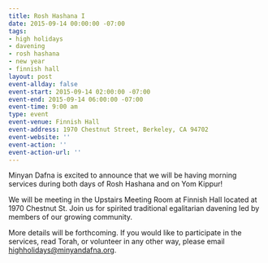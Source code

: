 ```yaml
---
title: Rosh Hashana I
date: 2015-09-14 00:00:00 -07:00
tags:
- high holidays
- davening
- rosh hashana
- new year
- finnish hall
layout: post
event-allday: false
event-start: 2015-09-14 02:00:00 -07:00
event-end: 2015-09-14 06:00:00 -07:00
event-time: 9:00 am
type: event
event-venue: Finnish Hall
event-address: 1970 Chestnut Street, Berkeley, CA 94702
event-website: ''
event-action: ''
event-action-url: ''
---
```


Minyan Dafna is excited to announce that we will be having morning services during both days of Rosh Hashana and on Yom Kippur! 

We will be meeting in the Upstairs Meeting Room at Finnish Hall located at 1970 Chestnut St. Join us for spirited traditional egalitarian davening led by members of our growing community.

More details will be forthcoming. If you would like to participate in the services, read Torah, or volunteer in any other way, please email highholidays@minyandafna.org.